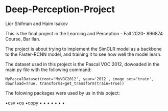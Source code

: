 # Deep-Perception-Project

Lior Shifman and Haim Isakov

This is the final project in the Learning and Perception - Fall 2020- 896874 Course, Bar Ilan.

The project is about trying to implement the SimCLR model as a backbone to the Faster-RCNN model, and training it to see how well the model learn.

The dataset used in this project is the Pascal VOC 2012, dowoaded in the main.py file with the following command:
```
MyPascalDataset(root='MyVOC2012', year='2012', image_set='train', download=True, transforms=get_transform(train=True))
```

The folowing packages were used by us in this poject:

•csv
•os
•copy 
•
•
•
•
•
•
•
